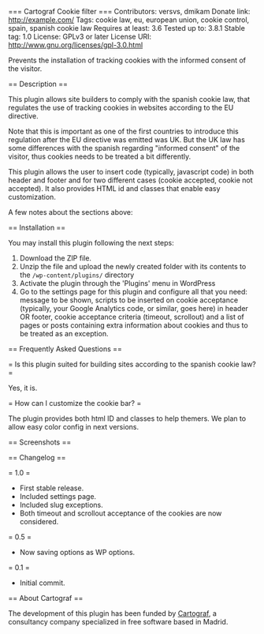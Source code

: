 === Cartograf Cookie filter ===
Contributors: versvs, dmikam
Donate link: http://example.com/
Tags: cookie law, eu, european union, cookie control, spain, spanish cookie law
Requires at least: 3.6
Tested up to: 3.8.1
Stable tag: 1.0
License: GPLv3 or later
License URI: http://www.gnu.org/licenses/gpl-3.0.html

Prevents the installation of tracking cookies with the informed consent of the visitor.

== Description ==

This plugin allows site builders to comply with the spanish cookie law, that regulates the use of tracking cookies in websites according to the EU directive.

Note that this is important as one of the first countries to introduce this regulation after the EU directive was emitted was UK. But the UK law has some differences with the spanish regarding "informed consent" of the visitor, thus cookies needs to be treated a bit differently.

This plugin allows the user to insert code (typically, javascript code) in both header and footer and for two different cases (cookie accepted, cookie not accepted). It also provides HTML id and classes that enable easy customization.



A few notes about the sections above:


== Installation ==

You may install this plugin following the next steps:

1. Download the ZIP file.
2. Unzip the file and upload the newly created folder with its contents to the `/wp-content/plugins/` directory
3. Activate the plugin through the 'Plugins' menu in WordPress
4. Go to the settings page for this plugin and configure all that you need: message to be shown, scripts to be inserted on cookie acceptance (typically, your Google Analytics code, or similar, goes here) in header OR footer, cookie acceptance criteria (timeout, scrollout) and a list of pages or posts containing extra information about cookies and thus to be treated as an exception.

== Frequently Asked Questions ==

= Is this plugin suited for building sites according to the spanish cookie law? =

Yes, it is.

= How can I customize the cookie bar? =

The plugin provides both html ID and classes to help themers. We plan to allow easy color config in next versions.


== Screenshots ==



== Changelog ==

= 1.0 =
* First stable release.
* Included settings page.
* Included slug exceptions.
* Both timeout and scrollout acceptance of the cookies are now considered.

= 0.5 =
* Now saving options as WP options.

= 0.1 =
* Initial commit.


== About Cartograf ==

The development of this plugin has been funded by [Cartograf](http://www.cartograf.net), a consultancy company specialized in free software based in Madrid.
